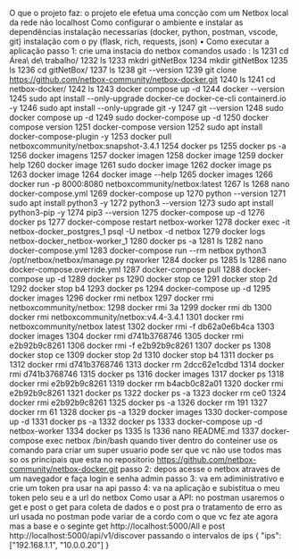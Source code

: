 O que o projeto faz: o projeto ele efetua uma concção com um Netbox local da rede não localhost
Como configurar o ambiente e instalar as dependências
  instalação necessarias (docker, python, postman, vscode, git) instalação com o py (flask, rich, requests, json)
• Como executar a aplicação 
   passo 1: crie uma instacia do netbox 
      comandos usado : ls
       1231  cd Área\ de\ trabalho/
       1232  ls
       1233  mkdri gitNetBox
       1234  mkdir gitNetBox
       1235  ls
       1236  cd gitNetBox/
       1237  ls
       1238  git --version
       1239  git clone https://github.com/netbox-community/netbox-docker.git
       1240  ls
       1241  cd netbox-docker/
       1242  ls
       1243  docker compose up -d
       1244  docker --version
       1245  sudo apt install --only-upgrade docker-ce docker-ce-cli containerd.io -y
       1246  sudo apt install --only-upgrade git -y
       1247  git --version
       1248  sudo docker compose up -d
       1249  sudo docker-compose up -d
       1250  docker compose version
       1251  docker-compose version
       1252  sudo apt install docker-compose-plugin -y
       1253  docker pull netboxcommunity/netbox:snapshot-3.4.1
       1254  docker ps
       1255  docker ps -a
       1256  docker imagens
       1257  docker imagen
       1258  docker image
       1259  docker help
       1260  docker image
       1261  sudo docker image
       1262  docker image ps
       1263  docker image
       1264  docker image --help
       1265  docker images
       1266  docker run -p 8000:8080 netboxcommunity/netbox:latest
       1267  ls
       1268  nano docker-compose.yml
       1269  docker-compose up
       1270  python --version
       1271  sudo apt install python3 -y
       1272  python3 --version
       1273  sudo apt install python3-pip -y
       1274  pip3 --version
       1275  docker-compose up -d
       1276  docker ps
       1277  docker-compose restart netbox-worker
       1278  docker exec -it netbox-docker_postgres_1 psql -U netbox -d netbox
       1279  docker logs netbox-docker_netbox-worker_1
       1280  docker ps -a
       1281  ls
       1282  nano docker-compose.yml
       1283  docker-compose run --rm netbox python3 /opt/netbox/netbox/manage.py rqworker
       1284  docker ps
       1285  ls
       1286  nano docker-compose.override.yml
       1287  docker-compose pull
       1288  docker-compose up -d
       1289  docker ps
       1290  docker stop ce
       1291  docker stop 2d
       1292  docker stop b4
       1293  docker ps
       1294  docker-compose up -d
       1295  docker images
       1296  docker rmi netbox
       1297  docker rmi netboxcommunity/netbox:
       1298  docker rmi 3a
       1299  docker rmi db
       1300  docker rmi netboxcommunity/netbox:v4.4-3.4.1
       1301  docker rmi netboxcommunity/netbox   latest
       1302  docker rmi -f db62a0e6b4ca
       1303  docker images
       1304  docker rmi d741b3768746
       1305  docker rmi e2b92b9c8261
       1306  docker rmi -f e2b92b9c8261
       1307  docker ps
       1308  docker stop ce
       1309  docker stop 2d
       1310  docker stop b4
       1311  docker ps
       1312  docker rmi d741b3768746
       1313  docker rm 2dcc62e1cdbd
       1314  docker rmi d741b3768746
       1315  docker ps
       1316  docker images
       1317  docker ps
       1318  docker rmi e2b92b9c8261
       1319  docker rm b4acb0c82a01
       1320  docker rmi e2b92b9c8261
       1321  docker ps
       1322  docker ps -a
       1323  docker rm ce0
       1324  docker rmi e2b92b9c8261
       1325  docker ps -a
       1326  docker rm 191
       1327  docker rm 61
       1328  docker ps -a
       1329  docker images
       1330  docker-compose up -d
       1331  docker ps -a
       1332  docker ps
       1333  docker-compose up -d netbox-worker
       1334  docker ps
       1335  ls
       1336  nano README.md
       1337  docker-compose exec netbox /bin/bash
       quando tiver dentro do conteiner use os comando para criar um super usuario
       pode ser que vc não use todos mas so os principais que esta no repositorio https://github.com/netbox-community/netbox-docker.git
   passo 2: depos acesse o netbox atraves de um navegador e faça login e senha admin
   passo 3: va em adiministrativo e crie um token pra usar na api
   passo 4: va na aplicação e subistitua o meu token pelo seu e a url do netbox
Como usar a API: no postman usaremos o get e post o get para coleta de dados e o post pra o tratamento de erro as url usada no postman pode variar de a cordo com o que vc fez ate agora mas a base e o seginte get http://localhost:5000/All e post http://localhost:5000/api/v1/discover passando o intervalos de ips 
  {
    "ips": ["192.168.1.1", "10.0.0.20"]
  }
